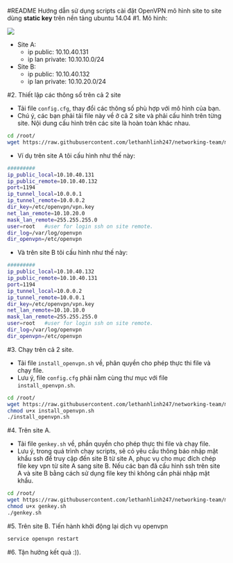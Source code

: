 #README
Hướng dẫn sử dụng scripts cài đặt OpenVPN mô hình site to site dùng **static key** trên nền tảng ubuntu 14.04
#1. Mô hình:

![](https://camo.githubusercontent.com/57b1fbe2d551e35e857474590a1d827a10d5f25b/687474703a2f2f692e696d6775722e636f6d2f737a56726c35332e6a7067)

- Site A:
	- ip public: 10.10.40.131
	- ip lan private: 10.10.10.0/24
- Site B:
	- ip public: 10.10.40.132
	- ip lan private: 10.10.20.0/24

#2. Thiết lập các thông số trên cả 2 site
- Tải file `config.cfg`, thay đổi các thông số phù hợp với mô hình của bạn.
- Chú ý, các bạn phải tải file này về ở cả 2 site và phải cấu hình trên từng site. Nội dung cấu hình trên các site là hoàn toàn khác nhau.

```sh
cd /root/
wget https://raw.githubusercontent.com/lethanhlinh247/networking-team/master/LinhLT/VPN/OpenVPN%20-%20scripts%20install/config.cfg
```
- Ví dụ trên site A tôi cấu hình như thế này: 
```sh
#########
ip_public_local=10.10.40.131
ip_public_remote=10.10.40.132
port=1194
ip_tunnel_local=10.0.0.1
ip_tunnel_remote=10.0.0.2
dir_key=/etc/openvpn/vpn.key
net_lan_remote=10.10.20.0
mask_lan_remote=255.255.255.0
user=root	#user for login ssh on site remote.
dir_log=/var/log/openvpn
dir_openvpn=/etc/openvpn
```

- Và trên site B tôi cấu hình như thế này:
```sh
#########
ip_public_local=10.10.40.132
ip_public_remote=10.10.40.131
port=1194
ip_tunnel_local=10.0.0.2
ip_tunnel_remote=10.0.0.1
dir_key=/etc/openvpn/vpn.key
net_lan_remote=10.10.10.0
mask_lan_remote=255.255.255.0
user=root	#user for login ssh on site remote.
dir_log=/var/log/openvpn
dir_openvpn=/etc/openvpn
```

#3. Chạy trên cả 2 site.
- Tải file `install_openvpn.sh` về, phân quyền cho phép thực thi file và chạy file.
- Lưu ý, file `config.cfg` phải nằm cùng thư mục với file `install_openvpn.sh`.

```sh
cd /root/
wget https://raw.githubusercontent.com/lethanhlinh247/networking-team/master/LinhLT/VPN/OpenVPN%20-%20scripts%20install/install_openvpn.sh
chmod u+x install_openvpn.sh
./install_openvpn.sh
```

#4. Trên site A.
- Tải file `genkey.sh` về,  phần quyền cho phép thực thi file và chạy file.
- Lưu ý, trong quá trình chạy scripts, sẽ có yêu cầu thông báo nhập mật khẩu ssh để truy cập đến site B từ site A, phục vụ cho mục đích chép file key vpn từ site A sang site B. Nếu các bạn đã cấu hình ssh trên site A và site B bằng cách sử dụng file key thì không cần phải nhập mật khẩu.

```sh
cd /root/
wget https://raw.githubusercontent.com/lethanhlinh247/networking-team/master/LinhLT/VPN/OpenVPN%20-%20scripts%20install/genkey.sh
chmod u+x genkey.sh
./genkey.sh
```

#5. Trên site B.
Tiến hành khởi động lại dịch vụ openvpn
```sh
service openvpn restart
```

#6. Tận hưởng kết quả :)).

